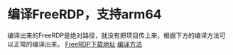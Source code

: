 编译FreeRDP，支持arm64
==========
编译出来的FreeRDP是绝对路径，就没有把项目传上来，根据下方的编译方法可以正常的编译出来。
[FreeRDP下载地址](https://github.com/FreeRDP/FreeRDP.git)
[编译方法](http://www.jianshu.com/p/dd88aea1326d?utm_campaign=hugo&utm_medium=reader_share&utm_content=note&utm_source=qq)

